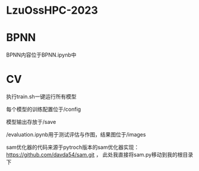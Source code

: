 # LzuOssHPC-2023

# BPNN

BPNN内容位于BPNN.ipynb中

# CV

执行train.sh一键运行所有模型

每个模型的训练配置位于/config

模型输出存放于/save

/evaluation.ipynb用于测试评估与作图，结果图位于/images

sam优化器的代码来源于pytroch版本的sam优化器实现： https://github.com/davda54/sam.git ，
此处我直接将sam.py移动到我的根目录下
